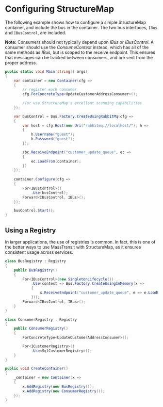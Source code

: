 # Configuring StructureMap

The following example shows how to configure a simple StructureMap container, and include the bus in the
container. The two bus interfaces, `IBus` and `IBusControl`, are included.

<div class="alert alert-info">
<b>Note:</b>
    Consumers should not typically depend upon <i>IBus</i> or <i>IBusControl</i>. A consumer should use the <i>ConsumeContext</i>
    instead, which has all of the same methods as <i>IBus</i>, but is scoped to the receive endpoint. This ensures that
    messages can be tracked between consumers, and are sent from the proper address.
</div>

```csharp
public static void Main(string[] args) 
{
    var container = new Container(cfg =>
    {
        // register each consumer
        cfg.ForConcreteType<UpdateCustomerAddressConsumer>();
        
        //or use StructureMap's excellent scanning capabilities
    });

    var busControl = Bus.Factory.CreateUsingRabbitMq(cfg =>
    {
        var host = cfg.Host(new Uri("rabbitmq://localhost/"), h =>
        {
            h.Username("guest");
            h.Password("guest");
        });

        sbc.ReceiveEndpoint("customer_update_queue", ec =>
        {
            ec.LoadFrom(container);
        })
    });
    
    container.Configure(cfg =>
    {
        For<IBusControl>()
            .Use(busControl);
        Forward<IBusControl, IBus>();
    });

    busControl.Start();
}
```

## Using a Registry

In larger applications, the use of registries is common. In fact, this is one of the better ways to use MassTransit with
StructureMap, as it ensures consistent usage across services.

```csharp
class BusRegistry : Registry
{
    public BusRegistry()
    {
        For<IBusControl>(new SingletonLifecycle())
            .Use(context => Bus.Factory.CreateUsingInMemory(x => 
            {
                x.ReceiveEndpoint("customer_update_queue", e => e.LoadFrom(context));
            }));
        Forward<IBusControl, IBus>();
    }
}

class ConsumerRegistry : Registry
{
    public ConsumerRegistry()
    {
        ForConcreteType<UpdateCustomerAddressConsumer>();

        For<ICustomerRegistry>()
            .Use<SqlCustomerRegistry>();
    }
}

public void CreateContainer()
{
    _container = new Container(x =>
    {
        x.AddRegistry(new BusRegistry());
        x.AddRegistry(new ConsumerRegistry());
    });
}
```